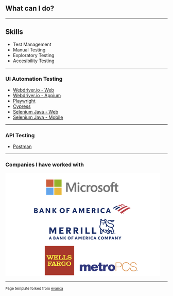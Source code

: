 ## What can I do?

---

## Skills

- Test Management
- Manual Testing
- Exploratory Testing
- Accesibility Testing

---

### UI Automation Testing

- [Webdriver.io - Web](https://github.com/ixmeza/wdio.conduit)
- [Webdriver.io - Appium](http://example.com/)
- [Playwright](http://example.com/)
- [Cypress](http://example.com/)
- [Selenium Java - Web](http://example.com/)
- [Selenium Java - Mobile](http://example.com/)

---

### API Testing
- [Postman](http://example.com/)

---

### Companies I have worked with

<img src="images/dummy_thumbnail.png?raw=true"/>


---
<p style="font-size:11px">Page template forked from <a href="https://github.com/evanca/quick-portfolio">evanca</a></p>
<!-- Remove above link if you don't want to attibute -->
